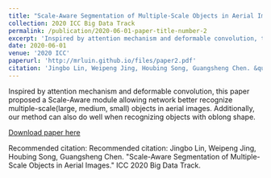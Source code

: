 ```yaml
---
title: "Scale-Aware Segmentation of Multiple-Scale Objects in Aerial Images"
collection: 2020 ICC Big Data Track
permalink: /publication/2020-06-01-paper-title-number-2
excerpt: 'Inspired by attention mechanism and deformable convolution, this paper proposed a Scale-Aware module allowing network better recognize multiple-scale(large, medium, small) objects in aerial images. Additionally, our method can also do well when recognizing objects with oblong shape.'
date: 2020-06-01
venue: '2020 ICC'
paperurl: 'http://mrluin.github.io/files/paper2.pdf'
citation: 'Jingbo Lin, Weipeng Jing, Houbing Song, Guangsheng Chen. &quot;Scale-Aware Segmentation of Multiple-Scale Objects in Aerial Images.&quot; <i>ICC 2020 Big Data Track</i>.'
---
```

Inspired by attention mechanism and deformable convolution, this paper proposed a Scale-Aware module allowing network better recognize multiple-scale(large, medium, small) objects in aerial images. Additionally, our method can also do well when recognizing objects with oblong shape.

[Download paper here](http://mrluin.github.io/files/paper2.pdf)

Recommended citation: Recommended citation: Jingbo Lin, Weipeng Jing, Houbing Song, Guangsheng Chen. "Scale-Aware Segmentation of Multiple-Scale Objects in Aerial Images." ICC 2020 Big Data Track.
